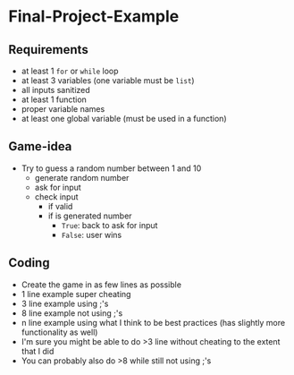 # Final-Project-Example

## Requirements
- at least 1 `for` or `while` loop
- at least 3 variables (one variable must be `list`)
- all inputs sanitized
- at least 1 function
- proper variable names
- at least one global variable (must be used in a function)

## Game-idea
- Try to guess a random number between 1 and 10
    - generate random number
    - ask for input
    - check input
        - if valid
        - if is generated number
            - `True`: back to ask for input
            - `False`: user wins

## Coding
- Create the game in as few lines as possible
- 1 line example super cheating
- 3 line example using ;'s
- 8 line example not using ;'s
- n line example using what I think to be best practices (has slightly more functionality as well)
- I'm sure you might be able to do >3 line without cheating to the extent that I did
- You can probably also do >8 while still not using ;'s
